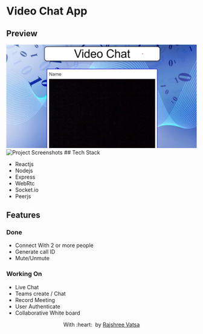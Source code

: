 # Video Chat App
## Preview

<img src="https://github.com/RajshreeVats/Video-Call-App/blob/master/vdcll.png" alt="Project Screenshots">
<img src="" alt="Project Screenshots">
## Tech Stack

 - Reactjs 
 - Nodejs
 - Express
- WebRtc
- Socket.io
- Peerjs


## Features
### Done
- Connect With 2 or more people
- Generate call ID
- Mute/Unmute
### Working On
- Live Chat
- Teams create / Chat
- Record Meeting
- User Authenticate
- Collaborative White board


<p align="center">
	With :heart: &nbsp;by <a href="#" target="_blank">Rajshree Vatsa</a>
</p>

